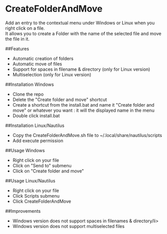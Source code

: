 # CreateFolderAndMove
Add an entry to the contextual menu under Windows or Linux when you right click on a file.<br>
It allows you to create a Folder with the name of the selected file and move the file in it.

##Features
<ul>
	<li>Automatic creation of folders</li>
	<li>Automatic move of files</li>
	<li>Support for spaces in filename & directory (only for Linux version)</li>
	<li>Multiselection (only for Linux version)</li>
</ul>

##Installation Windows
<ul>
	<li>Clone the repo</li>
	<li>Delete the "Create folder and move" shortcut</li>
	<li>Create a shortcut from the install.bat and name it "Create folder and move" or whatever you want : it will the displayed name in the menu</li>
	<li>Double click install.bat</li>
</ul>

##Installation Linux/Nautilus
<ul>
	<li>Copy the CreateFolderAndMove.sh file to ~/.local/share/nautilus/scripts</li>
	<li>Add execute permission</li>
</ul>

##Usage Windows
<ul>
	<li>Right click on your file</li>
	<li>Click on "Send to" submenu</li>
	<li>Click on "Create folder and move"</li>
</ul>

##Usage Linux/Nautilus
<ul>
	<li>Right click on your file</li>
	<li>Click Scripts submenu</li>
	<li>Click CreateFolderAndMove</li>
</ul>

##Improvements
<ul>
	<li>Windows version does not support spaces in filenames & directory/li>
	<li>Windows version does not support multiselected files </li>
</ul>

